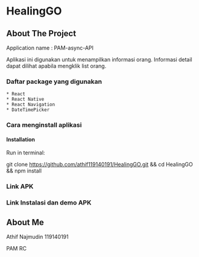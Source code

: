 # HealingGO
## About The Project
Application name : PAM-async-API

Aplikasi ini digunakan untuk menampilkan informasi orang. Informasi detail dapat dilihat apabila mengklik list orang.

### Daftar package yang digunakan 
    * React
    * React Native
    * React Navigation
    * DateTimePicker
    
### Cara menginstall aplikasi
#### Installation

Run in terminal: 

git clone https://github.com/athif119140191/HealingGO.git && cd HealingGO && npm install

### Link APK

### Link Instalasi dan demo APK

## About Me
Athif Najmudin 119140191

PAM RC
